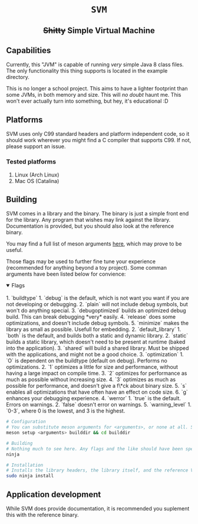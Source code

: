<h1 align="center"><code>SVM</code></h1>
<h2 align="center"><s>Shitty</s> Simple Virtual Machine</h2>

## Capabilities
Currently, this "JVM" is capable of running *very* simple Java 8 class files. The only functionality this thing supports is located in the example directory.

This is no longer a school project. This aims to have a lighter footprint than some JVMs, in both memory and size. This will *no doubt* haunt me. This won't ever actually turn into something, but hey, it's educational :D

## Platforms
SVM uses only C99 standard headers and platform independent code, so it should work wherever you might find a C compiler that supports C99. If not, please support an issue.

### Tested platforms

1. Linux (Arch Linux)
2. Mac OS (Catalina)

## Building
SVM comes in a library and the binary. The binary is just a simple front end for the library. Any program that wishes may link against the library.
Documentation is provided, but you should also look at the reference binary.

You may find a full list of meson arguments [here](https://mesonbuild.com/Builtin-options.html), which may prove to be useful.

Those flags may be used to further fine tune your experience (recommended for anything beyond a toy project). Some comman arguments have been listed below for convience:

<details open>
<summary>Flags</summary>
<br>
1. `buildtype`
    1. `debug` is the default, which is not want you want if you are not developing or debugging.
    2. `plain` will not include debug symbols, but won't do anything special.
    3. `debugoptimized` builds an optimized debug build. This can break debugging *very* easily.
    4. `release` does some optimizations, and doesn't include debug symbols.
    5. `minimize` makes the library as small as possible. Usefull for embedding.
2. `default_library`
    1. `both` is the default, and builds both a static and dynamic library.
    2. `static` builds a static library, which doesn't need to be present at runtime (baked into the application).
    3. `shared` will build a shared library. Must be shipped with the applications, and might not be a good choice.
3. `optimization`
    1. `O` is dependent on the buildtype (default on debug). Performs no optimizations.
    2. `1` optimizes a little for size and performance, without having a large impact on compile time.
    3. `2` optimizes for performance as much as possible without increasing size.
    4. `3` optimizes as much as possible for performance, and doesn't give a f\*ck about binary size.
    5. `s` enables all optimizations that have often have an effect on code size.
    6. `g` enhances your debugging experience.
4. `werror`
    1. `true` is the default. Errors on warnings.
    2. `false` doesn't error on warnings.
5. `warning_level`
    1. `0-3`, where 0 is the lowest, and 3 is the highest.
</pre>
</details>

```bash
# Configuration
# You can substitute meson arguments for <arguments>, or none at all. Some common arguments have been listed for convience:
meson setup <arguments> builddir && cd builddir

# Building
# Nothing much to see here. Any flags and the like should have been specified in the configure stage.
ninja

# Installation
# Installs the library headers, the library itself, and the reference VM.
sudo ninja install
```

## Application development
While SVM does provide documentation, it is recommended you suplement this with the reference binary.

